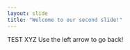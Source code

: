 ```yaml
---
layout: slide
title: "Welcome to our second slide!"
---
```

TEST XYZ
Use the left arrow to go back!
